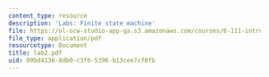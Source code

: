 ```yaml
---
content_type: resource
description: 'Labs: Finite state machine'
file: https://ol-ocw-studio-app-qa.s3.amazonaws.com/courses/6-111-introductory-digital-systems-laboratory-fall-2002/09bd41368db0c3f65396b13cee7cf8fb_lab2.pdf
file_type: application/pdf
resourcetype: Document
title: lab2.pdf
uid: 09bd4136-8db0-c3f6-5396-b13cee7cf8fb
---
```

